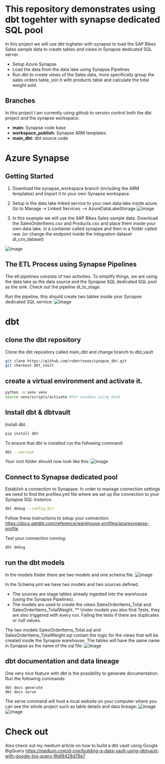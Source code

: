 # This repository demonstrates using dbt togehter with synapse dedicated SQL pool
In this project we will use dbt togheter with synapse to load the SAP Bikes Sales sample data to create tables and views in Synapse dedicated SQL server.
* Setup Azure Synapse
* Load the data from the data lake using Synapse Pipelines
* Run dbt to create views of the Sales data, more specifically group the sales orders table, join it with products table and calculate the total weight sold.


## Branches
In this project I am currently using github to version control both the dbt project and the synapse workspace.

* **main:** Synapse code base
* **workspace_publish:** Synapse ARM templates
* **main_dbt:** dbt source code

# Azure Synapse
## Getting Started
1. Download the synapse_workspace branch (including the ARM templates) and import it to your own Synapse workspace.
2. Setup is the data lake linked service to your own data lake inside azure.
Go to Manage -> Linked Services --> AzureDataLakeStorage
![image](https://user-images.githubusercontent.com/16771332/147113976-1d6e603e-41c2-4256-af0c-8759e5074d76.png)

3. In this example we will use the SAP Bikes Sales sample data.
Download the SalesOrderItems.csv and Products.csv and place them inside your own data lake, in a container called synapse and then in a folder called raw. (or change the endpoint inside the integration dataset dl_csv_dataset)


![image](https://user-images.githubusercontent.com/16771332/147114182-6be7aebf-14f6-4260-aad2-f9c8636e5408.png)



## The ETL Process using Synapse Pipelines
The etl pipelines consists of two activities. To simplify things, we are using the data lake as the data source and the Synapse SQL dedicated SQL pool as the sink.
Check out the pipeline dl_to_stage.

Run the pipeline, this should create two tables inside your Synapse dedicated SQL service:
![image](https://user-images.githubusercontent.com/16771332/147113220-63280700-be08-4b24-aa9e-732f62743ab4.png)


# dbt
## clone the dbt repository
Clone the dbt repository called main_dbt and change branch to dbt_vault
```sh
git clone https://github.com/robertoooo/synapse_dbt.git
git checkout dbt_vault
```
## create a virtual environment and activate it.
```sh
python -m venv venv
source venv/scripts/activate #For windows using bash
```

## Install dbt & dbtvault
Install dbt.
```sh
pip install dbt
```
To ensure that dbt is installed run the following command:
```sh
dbt --version
```
Your root folder should now look like this:
![image](https://user-images.githubusercontent.com/16771332/147116905-4b670b6d-24e5-487c-9c9e-a4629eca3af9.png)

## Connect to Synapse dedicated pool
Establish a connection to Synapase.
In order to manage connection settings we need to find the profiles.yml file where we set up the connection to your Synapse SQL instance.

```sh
dbt debug --config-dir
```
Follow these instructions to setup your connection:
https://docs.getdbt.com/reference/warehouse-profiles/azuresynapse-profile

Test your connection running:
```sh
dbt debug
```

## run the dbt models
In the models folder there are two models and one schema file.
![image](https://user-images.githubusercontent.com/16771332/147122721-6ee0a092-089f-4b6c-9377-3bde1731982e.png)

In the Schema.yml we have two models and two sources defined.
* The sources are stage tables already ingested into the warehouse (using the Synapse Pipelines).
* The models are used to create the views  SalesOrderItems_Total and SalesOrderItems_TotalWeight. 
** Under models you also find Tests, they are also triggered with every run. Failing the tests if there are duplicates or null values.

The two models SalesOrderItems_Total.sql and SalesOrderItems_TotalWeight.sql contain the logic for the views that will be created inside the Synapse warehouse.
The tables will have the same name in Synapse as the name of the sql file:
![image](https://user-images.githubusercontent.com/16771332/147127947-c6c6b377-2424-4897-9fe0-4bbf4aff3c86.png)


## dbt documentation and data lineage
One very nice feature with dbt is the possibility to generate documentation.
Run the following commands: 
```
dbt docs generate
dbt docs serve
```
The serve command will host a local website on your computer where you can see the whole project such as table details and data lineage:
![image](https://user-images.githubusercontent.com/16771332/147128883-7de57c7d-3aed-4dc1-b96d-33c60c1f7205.png)
![image](https://user-images.githubusercontent.com/16771332/147128984-499df4e0-f0ab-4d87-9ed6-a3acf7fa96f6.png)


# Check out
Also check out my medium article on how to build a dbt vault using Google BigQuery
https://medium.com/d-one/building-a-data-vault-using-dbtvault-with-google-big-query-9b69428d79e7




